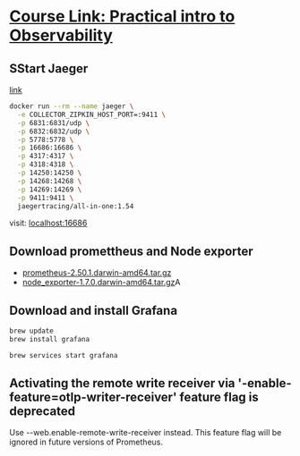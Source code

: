 # [Course Link: Practical intro to Observability](https://www.udemy.com/course/practical-introduction-to-observability)

## SStart Jaeger

[link](https://www.jaegertracing.io/docs/1.54/getting-started/)

```sh
docker run --rm --name jaeger \
  -e COLLECTOR_ZIPKIN_HOST_PORT=:9411 \
  -p 6831:6831/udp \
  -p 6832:6832/udp \
  -p 5778:5778 \
  -p 16686:16686 \
  -p 4317:4317 \
  -p 4318:4318 \
  -p 14250:14250 \
  -p 14268:14268 \
  -p 14269:14269 \
  -p 9411:9411 \
  jaegertracing/all-in-one:1.54
```

  visit: [localhost:16686](http://localhost:16686)


## Download promettheus and Node exporter

- [prometheus-2.50.1.darwin-amd64.tar.gz](https://prometheus.io/download/)
- [node_exporter-1.7.0.darwin-amd64.tar.gz]((https://prometheus.io/download/))A

## Download and install Grafana

```sh
brew update
brew install grafana

brew services start grafana
```

## Activating the remote write receiver via '-enable-feature=otlp-writer-receiver' feature flag is deprecated

Use --web.enable-remote-write-receiver instead. 
This feature flag will be ignored in future versions of Prometheus. 
